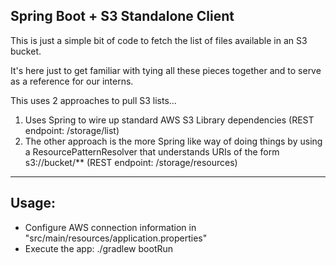 ## Spring Boot + S3 Standalone Client

This is just a simple bit of code to fetch the list of files available in an S3 bucket.  
 
It's here just to get familiar with tying all these pieces together and to serve as a reference for our interns.

This uses 2 approaches to pull S3 lists...

1. Uses Spring to wire up standard AWS S3 Library dependencies (REST endpoint: /storage/list)
2. The other approach is the more Spring like way of doing things by using a ResourcePatternResolver that understands URIs of the form s3://bucket/** (REST endpoint: /storage/resources)

----
## Usage:
- Configure AWS connection information in "src/main/resources/application.properties"
- Execute the app: ./gradlew bootRun

